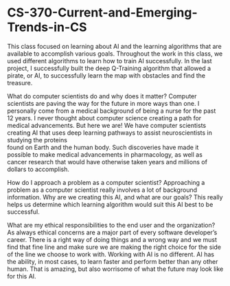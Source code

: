 # CS-370-Current-and-Emerging-Trends-in-CS

This class focused on learning about AI and the learning algorithms that are available to accomplish various goals. Throughout the work in this class, we used different algorithms to learn how to train AI successfully. In the last project, I successfully built the deep Q-Training algorithm that allowed a pirate, or AI, to successfully learn the map with obstacles and find the treasure. 

What do computer scientists do and why does it matter?
	Computer scientists are paving the way for the future in more ways than one. I personally come from a medical background of being a nurse for the past 12 years. I never thought about computer 		  science creating a path for medical advancements. But here we are! We have computer scientists creating AI that uses deep learning pathways to assist neuroscientists in studying the proteins   
  found 	on Earth and the human body. Such discoveries have made it possible to make medical advancements in pharmacology, as well as cancer research that would have otherwise taken years and 
  millions of dollars to accomplish.
  
How do I approach a problem as a computer scientist?
	Approaching a problem as a computer scientist really involves a lot of background information. Why are we creating this AI, and what are our goals? This really helps us determine which learning 
  algorithm would suit this AI best to be successful. 
  
What are my ethical responsibilities to the end user and the organization?
   As always ethical concerns are a major part of every software developer’s career. There is a right way of doing things and a wrong way and we must find that fine line and make sure we are making 
   the right choice for the side of the line we choose to work with. Working with AI is no different. AI has the ability, in most cases, to learn faster and perform better than any other human. 
   That is amazing, but also worrisome of what the future may look like for this AI.
 
